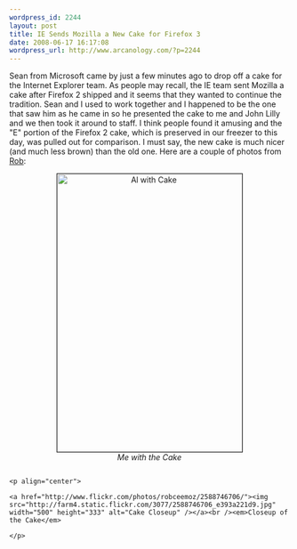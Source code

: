 ```yaml
--- 
wordpress_id: 2244
layout: post
title: IE Sends Mozilla a New Cake for Firefox 3
date: 2008-06-17 16:17:08
wordpress_url: http://www.arcanology.com/?p=2244
---
```

Sean from Microsoft came by just a few minutes ago to drop off a cake for the Internet Explorer team. As people may recall, the IE team sent Mozilla a cake after Firefox 2 shipped and it seems that they wanted to continue the tradition. Sean and I used to work together and I happened to be the one that saw him as he came in so he presented the cake to me and John Lilly and we then took it around to staff. I think people found it amusing and the "E" portion of the Firefox 2 cake, which is preserved in our freezer to this day, was pulled out for comparison. I must say, the new cake is much nicer (and much less brown) than the old one. Here are a couple of photos from <a href="http://www.flickr.com/photos/robceemoz/">Rob</a>: <p align="center">
                                                                                                                                                                                                                                                                                                                                                                                                                                                                                                                                                                                                                                                                                                                                                                                                                                                                                                        <a href="http://www.flickr.com/photos/robceemoz/2587912633/"><img src="http://farm4.static.flickr.com/3122/2587912633_9084fecde4.jpg" width="333" height="500" alt="Al with Cake" border="1" /></a><br /><em>Me with the Cake</em>
                                                                                                                                                                                                                                                                                                                                                                                                                                                                                                                                                                                                                                                                                                                                                                                                                                                                                                      </p>
                                                                                                                                                                                                                                                                                                                                                                                                                                                                                                                                                                                                                                                                                                                                                                                                                                                                                                      
                                                                                                                                                                                                                                                                                                                                                                                                                                                                                                                                                                                                                                                                                                                                                                                                                                                                                                      <p align="center">
                                                                                                                                                                                                                                                                                                                                                                                                                                                                                                                                                                                                                                                                                                                                                                                                                                                                                                        <a href="http://www.flickr.com/photos/robceemoz/2588746706/"><img src="http://farm4.static.flickr.com/3077/2588746706_e393a221d9.jpg" width="500" height="333" alt="Cake Closeup" /></a><br /><em>Closeup of the Cake</em>
                                                                                                                                                                                                                                                                                                                                                                                                                                                                                                                                                                                                                                                                                                                                                                                                                                                                                                      </p>